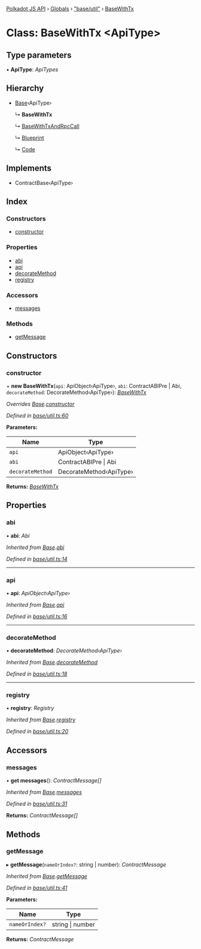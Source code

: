 [Polkadot JS API](../README.md) › [Globals](../globals.md) › ["base/util"](../modules/_base_util_.md) › [BaseWithTx](_base_util_.basewithtx.md)

# Class: BaseWithTx <**ApiType**>

## Type parameters

▪ **ApiType**: *ApiTypes*

## Hierarchy

* [Base](_base_util_.base.md)‹ApiType›

  ↳ **BaseWithTx**

  ↳ [BaseWithTxAndRpcCall](_base_util_.basewithtxandrpccall.md)

  ↳ [Blueprint](_base_blueprint_.blueprint.md)

  ↳ [Code](_base_code_.code.md)

## Implements

* ContractBase‹ApiType›

## Index

### Constructors

* [constructor](_base_util_.basewithtx.md#constructor)

### Properties

* [abi](_base_util_.basewithtx.md#abi)
* [api](_base_util_.basewithtx.md#api)
* [decorateMethod](_base_util_.basewithtx.md#decoratemethod)
* [registry](_base_util_.basewithtx.md#registry)

### Accessors

* [messages](_base_util_.basewithtx.md#messages)

### Methods

* [getMessage](_base_util_.basewithtx.md#getmessage)

## Constructors

###  constructor

\+ **new BaseWithTx**(`api`: ApiObject‹ApiType›, `abi`: ContractABIPre | Abi, `decorateMethod`: DecorateMethod‹ApiType›): *[BaseWithTx](_base_util_.basewithtx.md)*

*Overrides [Base](_base_util_.base.md).[constructor](_base_util_.base.md#constructor)*

*Defined in [base/util.ts:60](https://github.com/polkadot-js/api/blob/e84be032f4/packages/api-contract/src/base/util.ts#L60)*

**Parameters:**

Name | Type |
------ | ------ |
`api` | ApiObject‹ApiType› |
`abi` | ContractABIPre &#124; Abi |
`decorateMethod` | DecorateMethod‹ApiType› |

**Returns:** *[BaseWithTx](_base_util_.basewithtx.md)*

## Properties

###  abi

• **abi**: *Abi*

*Inherited from [Base](_base_util_.base.md).[abi](_base_util_.base.md#abi)*

*Defined in [base/util.ts:14](https://github.com/polkadot-js/api/blob/e84be032f4/packages/api-contract/src/base/util.ts#L14)*

___

###  api

• **api**: *ApiObject‹ApiType›*

*Inherited from [Base](_base_util_.base.md).[api](_base_util_.base.md#api)*

*Defined in [base/util.ts:16](https://github.com/polkadot-js/api/blob/e84be032f4/packages/api-contract/src/base/util.ts#L16)*

___

###  decorateMethod

• **decorateMethod**: *DecorateMethod‹ApiType›*

*Inherited from [Base](_base_util_.base.md).[decorateMethod](_base_util_.base.md#decoratemethod)*

*Defined in [base/util.ts:18](https://github.com/polkadot-js/api/blob/e84be032f4/packages/api-contract/src/base/util.ts#L18)*

___

###  registry

• **registry**: *Registry*

*Inherited from [Base](_base_util_.base.md).[registry](_base_util_.base.md#registry)*

*Defined in [base/util.ts:20](https://github.com/polkadot-js/api/blob/e84be032f4/packages/api-contract/src/base/util.ts#L20)*

## Accessors

###  messages

• **get messages**(): *ContractMessage[]*

*Inherited from [Base](_base_util_.base.md).[messages](_base_util_.base.md#messages)*

*Defined in [base/util.ts:31](https://github.com/polkadot-js/api/blob/e84be032f4/packages/api-contract/src/base/util.ts#L31)*

**Returns:** *ContractMessage[]*

## Methods

###  getMessage

▸ **getMessage**(`nameOrIndex?`: string | number): *ContractMessage*

*Inherited from [Base](_base_util_.base.md).[getMessage](_base_util_.base.md#getmessage)*

*Defined in [base/util.ts:41](https://github.com/polkadot-js/api/blob/e84be032f4/packages/api-contract/src/base/util.ts#L41)*

**Parameters:**

Name | Type |
------ | ------ |
`nameOrIndex?` | string &#124; number |

**Returns:** *ContractMessage*
